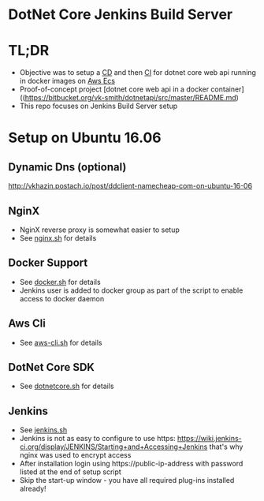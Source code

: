 # DotNet Core Jenkins Build Server #

# TL;DR
* Objective was to setup a [CD](https://en.wikipedia.org/wiki/Continuous_delivery) and then [CI](https://en.wikipedia.org/wiki/Continuous_integration) for dotnet core web api running in docker images on [Aws Ecs](http://docs.aws.amazon.com/AmazonECS/latest/developerguide/Welcome.html)
* Proof-of-concept project [dotnet core web api in a docker container]((https://bitbucket.org/vk-smith/dotnetapi/src/master/README.md)
* This repo focuses on Jenkins Build Server setup

# Setup on Ubuntu 16.06

## Dynamic Dns (optional)
http://vkhazin.postach.io/post/ddclient-namecheap-com-on-ubuntu-16-06

## NginX
* NginX reverse proxy is somewhat easier to setup
* See [nginx.sh](https://github.com/vkhazin/dotnetcore-build-jenkins/blob/master/nginx.sh) for details

## Docker Support
* See [docker.sh](https://github.com/vkhazin/dotnetcore-build-jenkins/blob/master/docker.sh) for details
* Jenkins user is added to docker group as part of the script to enable access to docker daemon

## Aws Cli
* See [aws-cli.sh](https://github.com/vkhazin/dotnetcore-build-jenkins/blob/master/aws-cli.sh) for details

## DotNet Core SDK
* See [dotnetcore.sh](https://github.com/vkhazin/dotnetcore-build-jenkins/blob/master/dotnetcore.sh) for details

## Jenkins
* See [jenkins.sh](https://github.com/vkhazin/dotnetcore-build-jenkins/blob/master/jenkins.sh)
* Jenkins is not as easy to configure to use https: https://wiki.jenkins-ci.org/display/JENKINS/Starting+and+Accessing+Jenkins that's why nginx was used to encrypt access
* After installation login using https://public-ip-address with password listed at the end of setup script
* Skip the start-up window - you have all required plug-ins installed already!